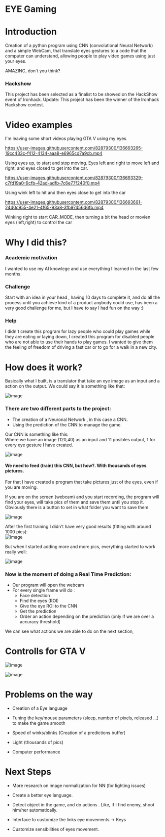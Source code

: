 # EYE Gaming

# Introduction

Creation of a python program using CNN (convolutional Neural Network) and a simple WebCam, that translate eyes gestures to a code that the computer can
understand, allowing people to play video games using just your eyes.

AMAZING, don't you think?

### Hackshow
This project has been selected as a finalist to be showed on the HackShow event of Ironhack.
Update: This project has been the winner of the Ironhack Hackshow contest.

# Video examples

I'm leaving some short videos playing GTA V using my eyes.


https://user-images.githubusercontent.com/82879300/136693265-19cc433c-f412-4134-aaa8-e6965cd7a9cb.mp4

Using eyes up, to start and stop moving. Eyes left and right to move left and right, and eyes closed to get into the car.

https://user-images.githubusercontent.com/82879300/136693329-c7fd19a0-9cfb-42ad-adfb-7c6e77f240f0.mp4

Using wink left to hit and then eyes close to get into the car

https://user-images.githubusercontent.com/82879300/136693661-2440c955-4e21-4f65-93a8-3fb97456d6fb.mp4

Winking right to start CAR_MODE, then turning a bit the head or movien eyes (left,right) to control the car


# Why I did this?

### Academic motivation 
I wanted to use my AI knowlege and use everything I learned in the last few months.

### Challenge
Start with an idea in your head , having 10 days to complete it, and do all the process until you achieve kind of a product anybody could use, has been a very good challenge for me, but I have to say I had fun on the way :)

### Help
I didn't create this program for lazy people who could play games while they are eating or laying down, I created this program for disabled people who are not able to use their hands to play games. I wanted to give them the feeling of freedom of driving a fast car or to go for a walk in a new city.

# How does it work?

Basically what I built, is a translator that take an eye image as an input and a action on the output. We could say it is something like that:  


![image](https://user-images.githubusercontent.com/82879300/136744872-3f10c188-0586-46af-a25a-d154f288d252.png)


### There are two different parts to the project:
  * The creation of a Neuronal Network , in this case a CNN.
  * Using the prediction of the CNN to manage the game.

Our CNN is something like this:  
Where we have an image (120,40) as an input and 11 posibles output, 1 for every eye gesture I have created.  

![image](https://user-images.githubusercontent.com/82879300/136745190-3f59c5d7-e132-440c-944b-185b9080cf09.png)


#### We need to feed (train) this CNN, but how?. With thousands of eyes pictures.

For that I have created a program that take pictures just of the eyes, even if you are moving.   

If you are on the screen (webcam) and you start recording, the program will find your eyes, will take pics of them and
save them until you stop it. Obviously there is a button to set in what folder you want to save them.

![image](https://user-images.githubusercontent.com/82879300/136746149-2a769973-60ff-4a83-907d-4feb3d6a2b32.png)


After the first training I didn't have very good results (fitting with around 1000 pics):  
![image](https://user-images.githubusercontent.com/82879300/136747010-7cde8a70-deda-4d2f-9f13-6bcb809032d4.png)

But when I started adding more and more pics, everything started to work really well:

![image](https://user-images.githubusercontent.com/82879300/136747077-3288b318-bc87-4084-a790-00efac84c527.png)


### Now is the moment of doing a Real Time Prediction: 

* Our program will open the webcam
* For every single frame will do :
    + Face detection
    + Find the eyes (ROI)
    + Give the eye ROI to the CNN
    + Get the prediction
    + Order an action depending on the prediction (only if we are over a accuracy threshold)

We can see what actions we are able to do on the next section,



# Controlls for GTA V

![image](https://user-images.githubusercontent.com/82879300/136694237-b9be4f52-b9d3-4690-a717-a89b6e6330ef.png)

![image](https://user-images.githubusercontent.com/82879300/136694262-1f1cf82c-a879-46db-85e2-036764afbb64.png)



# Problems on the way

* Creation of a Eye language 

* Tuning the key/mouse parameters (sleep, number of pixels, released …) to make the game smooth

* Speed of winks/blinks (Creation of a predictions buffer)

* Light (thousands of pics)

* Computer performance

# Next Steps

* More research on image normalization for NN (for lighting issues)

* Create a better  eye language.

* Detect object in the game, and do actions . Like, if I find enemy, shoot him/her automatically. 

* Interface to customize the links eye movements → Keys 

* Customize sensibilities of eyes movement.

